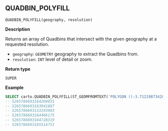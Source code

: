 ## QUADBIN_POLYFILL

```sql:signature
QUADBIN_POLYFILL(geography, resolution)
```

**Description**

Returns an array of Quadbins that intersect with the given geography at a requested resolution.

* `geography`: `GEOMETRY` geography to extract the Quadbins from.
* `resolution`: `INT` level of detail or zoom.

**Return type**

`SUPER`

**Example**

```sql
SELECT carto.QUADBIN_POLYFILL(ST_GEOMFROMTEXT('POLYGON ((-3.71219873428345 40.413365349070865, -3.7144088745117 40.40965661286395, -3.70659828186035 40.409525904775634, -3.71219873428345 40.413365349070865))'), 17);
-- 5265786693164204031
-- 5265786693163941887
-- 5265786693153193983
-- 5265786693164466175
-- 5265786693164728319
-- 5265786693165514751
```
